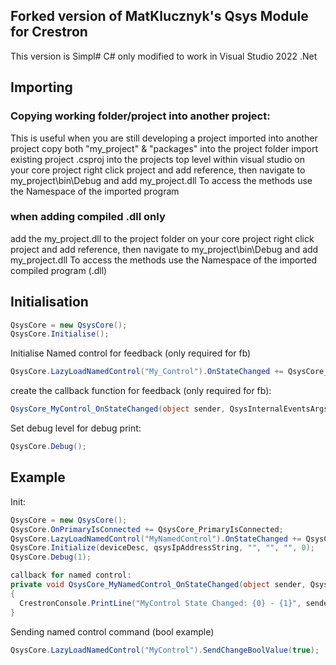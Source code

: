 ## Forked version of MatKlucznyk's Qsys Module for Crestron
This version is Simpl# C# only modified to work in Visual Studio 2022 .Net

## Importing
### Copying working folder/project into another project:
This is useful when you are still developing a project imported into another project 
copy both "my_project" & "packages" into the project folder
import existing project .csproj into the projects top level within visual studio
on your core project right click project and add reference, then navigate to my_project\bin\Debug and add my_project.dll
To access the methods use the Namespace of the imported program

### when adding compiled .dll only
add the my_project.dll to the project folder
on your core project right click project and add reference, then navigate to my_project\bin\Debug and add my_project.dll
To access the methods use the Namespace of the imported compiled program (.dll)

## Initialisation 
```c#
QsysCore = new QsysCore();
QsysCore.Initialise();
```

Initialise Named control for feedback (only required for fb)
```c#
QsysCore.LazyLoadNamedControl("My_Control").OnStateChanged += QsysCore_MyControl_OnStateChanged;
```
create the callback function for feedback (only required for fb):
```c#
QsysCore_MyControl_OnStateChanged(object sender, QsysInternalEventsArgs e)
```

Set debug level for debug print:
```c#
QsysCore.Debug();
```


## Example
Init:
```c#
QsysCore = new QsysCore();
QsysCore.OnPrimaryIsConnected += QsysCore_PrimaryIsConnected;
QsysCore.LazyLoadNamedControl("MyNamedControl").OnStateChanged += QsysCore_MyNamedControl_OnStateChanged;
QsysCore.Initialize(deviceDesc, qsysIpAddressString, "", "", "", 0);
QsysCore.Debug(1);

callback for named control:
private void QsysCore_MyNamedControl_OnStateChanged(object sender, QsysInternalEventsArgs e)
{
  CrestronConsole.PrintLine("MyControl State Changed: {0} - {1}", sender, e.BoolValue);
}
```
Sending named control command (bool example)
```c#
QsysCore.LazyLoadNamedControl("MyControl").SendChangeBoolValue(true);
```



